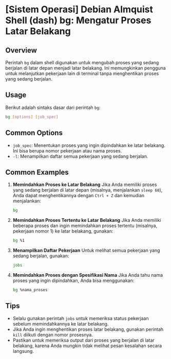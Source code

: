 # [Sistem Operasi] Debian Almquist Shell (dash) bg: Mengatur Proses Latar Belakang

## Overview
Perintah `bg` dalam shell digunakan untuk mengubah proses yang sedang berjalan di latar depan menjadi latar belakang. Ini memungkinkan pengguna untuk melanjutkan pekerjaan lain di terminal tanpa menghentikan proses yang sedang berjalan.

## Usage
Berikut adalah sintaks dasar dari perintah `bg`:

```bash
bg [options] [job_spec]
```

## Common Options
- `job_spec`: Menentukan proses yang ingin dipindahkan ke latar belakang. Ini bisa berupa nomor pekerjaan atau nama proses.
- `-l`: Menampilkan daftar semua pekerjaan yang sedang berjalan.

## Common Examples

1. **Memindahkan Proses ke Latar Belakang**
   Jika Anda memiliki proses yang sedang berjalan di latar depan (misalnya, menjalankan `sleep 60`), Anda dapat menghentikannya dengan `Ctrl + Z` dan kemudian menjalankan:
   ```bash
   bg
   ```

2. **Memindahkan Proses Tertentu ke Latar Belakang**
   Jika Anda memiliki beberapa proses dan ingin memindahkan proses tertentu (misalnya, pekerjaan nomor 1) ke latar belakang, gunakan:
   ```bash
   bg %1
   ```

3. **Menampilkan Daftar Pekerjaan**
   Untuk melihat semua pekerjaan yang sedang berjalan, gunakan:
   ```bash
   jobs
   ```

4. **Memindahkan Proses dengan Spesifikasi Nama**
   Jika Anda tahu nama proses yang ingin dipindahkan, Anda bisa menggunakan:
   ```bash
   bg %nama_proses
   ```

## Tips
- Selalu gunakan perintah `jobs` untuk memeriksa status pekerjaan sebelum memindahkannya ke latar belakang.
- Jika Anda ingin menghentikan proses latar belakang, gunakan perintah `kill` diikuti dengan nomor prosesnya.
- Pastikan untuk memeriksa output dari proses yang berjalan di latar belakang, karena Anda mungkin tidak melihat pesan kesalahan secara langsung.